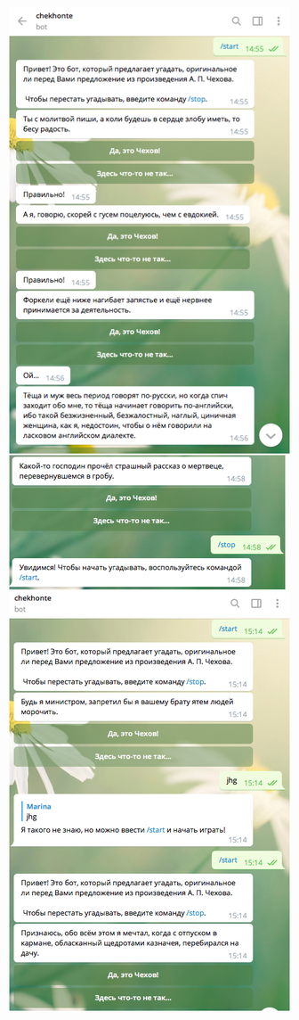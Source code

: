 

![скриншот1](https://github.com/maryoocean/Programming-2/blob/master/Homeworks/final%20project/screeshots/%D0%A1%D0%BD%D0%B8%D0%BC%D0%BE%D0%BA%20%D1%8D%D0%BA%D1%80%D0%B0%D0%BD%D0%B0%202019-06-19%20%D0%B2%2014.59.51.png?raw=true "скриншот1")
![скриншот2](https://github.com/maryoocean/Programming-2/blob/master/Homeworks/final%20project/screeshots/%D0%A1%D0%BD%D0%B8%D0%BC%D0%BE%D0%BA%20%D1%8D%D0%BA%D1%80%D0%B0%D0%BD%D0%B0%202019-06-19%20%D0%B2%2015.00.08.png?raw=true "скриншот2")
![скриншот3](https://github.com/maryoocean/Programming-2/blob/master/Homeworks/final%20project/screeshots/%D0%A1%D0%BD%D0%B8%D0%BC%D0%BE%D0%BA%20%D1%8D%D0%BA%D1%80%D0%B0%D0%BD%D0%B0%202019-06-19%20%D0%B2%2015.18.01.png?raw=true "скриншот3")

